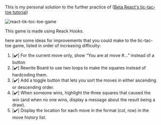 This is my personal solution to the further practice of ([Beta React's tic-tac-toe tutorial](https://beta.reactjs.org/learn/tutorial-tic-tac-toe))

![react-tik-toc-toe-game](https://user-images.githubusercontent.com/35344951/213921987-097275ec-431d-4c6f-927a-2ba03cb9a908.gif)

This game is made using Reack Hooks.

here are some ideas for improvements that you could make to the tic-tac-toe game, listed in order of increasing difficulty:
1. [✔️] For the current move only, show “You are at move #…” instead of a button
2. [✔️] Rewrite Board to use two loops to make the squares instead of hardcoding them.
3. [✔️] Add a toggle button that lets you sort the moves in either ascending or descending order.
4. [✔️] When someone wins, highlight the three squares that caused the win (and when no one wins, display a message about the result being a draw).
5. [✔️] Display the location for each move in the format (col, row) in the move history list.

